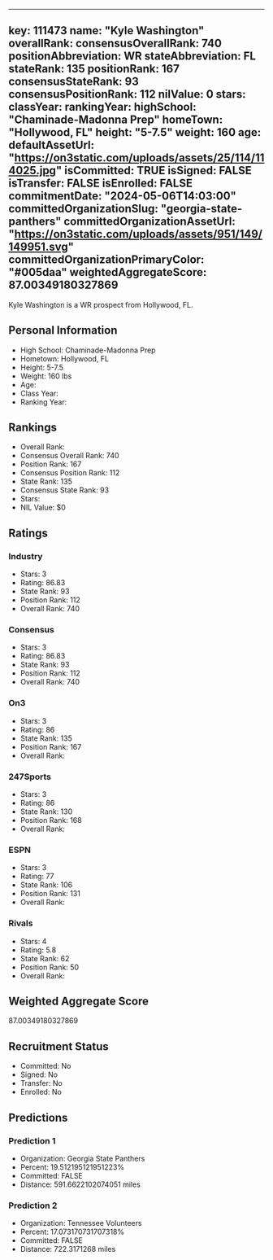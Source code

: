 ---
  key: 111473
  name: "Kyle Washington"
  overallRank: 
  consensusOverallRank: 740
  positionAbbreviation: WR
  stateAbbreviation: FL
  stateRank: 135
  positionRank: 167
  consensusStateRank: 93
  consensusPositionRank: 112
  nilValue: 0
  stars: 
  classYear: 
  rankingYear: 
  highSchool: "Chaminade-Madonna Prep"
  homeTown: "Hollywood, FL"
  height: "5-7.5"
  weight: 160
  age: 
  defaultAssetUrl: "https://on3static.com/uploads/assets/25/114/114025.jpg"
  isCommitted: TRUE
  isSigned: FALSE
  isTransfer: FALSE
  isEnrolled: FALSE
  commitmentDate: "2024-05-06T14:03:00"
  committedOrganizationSlug: "georgia-state-panthers"
  committedOrganizationAssetUrl: "https://on3static.com/uploads/assets/951/149/149951.svg"
  committedOrganizationPrimaryColor: "#005daa"
  weightedAggregateScore: 87.00349180327869
  ---
  
  Kyle Washington is a WR prospect from Hollywood, FL.
  
  ## Personal Information
  - High School: Chaminade-Madonna Prep
  - Hometown: Hollywood, FL
  - Height: 5-7.5
  - Weight: 160 lbs
  - Age: 
  - Class Year: 
  - Ranking Year: 
  
  ## Rankings
  - Overall Rank: 
  - Consensus Overall Rank: 740
  - Position Rank: 167
  - Consensus Position Rank: 112
  - State Rank: 135
  - Consensus State Rank: 93
  - Stars: 
  - NIL Value: $0
  
  ## Ratings
  
  ### Industry
  - Stars: 3
  - Rating: 86.83
  - State Rank: 93
  - Position Rank: 112
  - Overall Rank: 740
  
  ### Consensus
  - Stars: 3
  - Rating: 86.83
  - State Rank: 93
  - Position Rank: 112
  - Overall Rank: 740
  
  ### On3
  - Stars: 3
  - Rating: 86
  - State Rank: 135
  - Position Rank: 167
  - Overall Rank: 
  
  ### 247Sports
  - Stars: 3
  - Rating: 86
  - State Rank: 130
  - Position Rank: 168
  - Overall Rank: 
  
  ### ESPN
  - Stars: 3
  - Rating: 77
  - State Rank: 106
  - Position Rank: 131
  - Overall Rank: 
  
  ### Rivals
  - Stars: 4
  - Rating: 5.8
  - State Rank: 62
  - Position Rank: 50
  - Overall Rank: 
  
  ## Weighted Aggregate Score
  87.00349180327869
  
  ## Recruitment Status
  - Committed: No
  - Signed: No
  - Transfer: No
  - Enrolled: No
  
  
  
  ## Predictions
  
  ### Prediction 1
  - Organization: Georgia State Panthers
  - Percent: 19.512195121951223%
  - Committed: FALSE
  - Distance: 591.6622102074051 miles
  
  ### Prediction 2
  - Organization: Tennessee Volunteers
  - Percent: 17.073170731707318%
  - Committed: FALSE
  - Distance: 722.3171268 miles
  